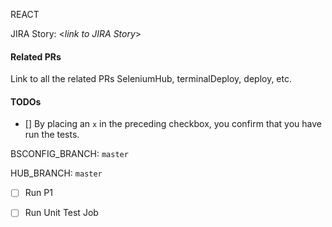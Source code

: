 REACT

JIRA Story: \<*link to JIRA Story*\>

#### Related PRs
Link to all the related PRs SeleniumHub, terminalDeploy, deploy, etc.

#### TODOs
- [] By placing an `x` in the preceding checkbox, you confirm that you have run the tests.

BSCONFIG_BRANCH: ```master```

HUB_BRANCH: ```master```

* [ ] Run P1

* [ ] Run Unit Test Job
